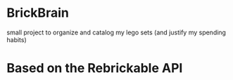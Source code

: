 # BrickBrain

small project to organize and catalog my lego sets (and justify my spending habits)

# Based on the Rebrickable API

